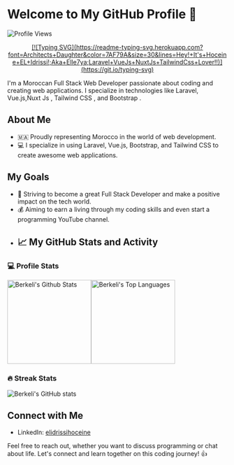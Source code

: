 # Welcome to My GitHub Profile 👋

![Profile Views](https://komarev.com/ghpvc/?username=hoceineel)
<div align=center>
      <a href="https://git.io/typing-svg">
            [![Typing SVG](https://readme-typing-svg.herokuapp.com?font=Architects+Daughter&color=7AF79A&size=30&lines=Hey!+It's+Hoceine+EL+Idrissi!;Aka+Elle7ya;Laravel+VueJs+NuxtJs+TailwindCss+Lover!!)](https://git.io/typing-svg)
      </a>
  </div>

I'm a Moroccan Full Stack Web Developer passionate about coding and creating web applications. I specialize in technologies like Laravel, Vue.js,Nuxt Js , Tailwind CSS , and Bootstrap .

## About Me
- 🇲🇦 Proudly representing Morocco in the world of web development.
- 💻 I specialize in using Laravel, Vue.js, Bootstrap, and Tailwind CSS to create awesome web applications.

## My Goals
- 🚀 Striving to become a great Full Stack Developer and make a positive impact on the tech world.
- 💰 Aiming to earn a living through my coding skills and even start a programming YouTube channel.
- ## 📈 My GitHub Stats and Activity

### 💻 Profile Stats

<img alt="Berkeli's Github Stats" src="https://github-readme-stats.vercel.app/api/?username=hoceineel&show_icons=true&include_all_commits=true&count_private=true&theme=react&hide_border=true&bg_color=1F222E&title_color=F85D7F&icon_color=F8D866" height="192px"/><img alt="Berkeli's Top Languages" src="https://github-readme-stats.vercel.app/api/top-langs/?username=hoceineel&langs_count=8&layout=compact&theme=react&hide_border=true&bg_color=1F222E&title_color=F85D7F&icon_color=F8D866" height="192px"/>


### 🔥 Streak Stats

![Berkeli's GitHub stats](https://github-readme-streak-stats.herokuapp.com/?user=hoceineel&theme=tokyonight)


## Connect with Me
- LinkedIn: [elidrissihoceine](www.linkedin.com/in/elidrissihoceine)

Feel free to reach out, whether you want to discuss programming or chat about life. Let's connect and learn together on this coding journey! 👍
